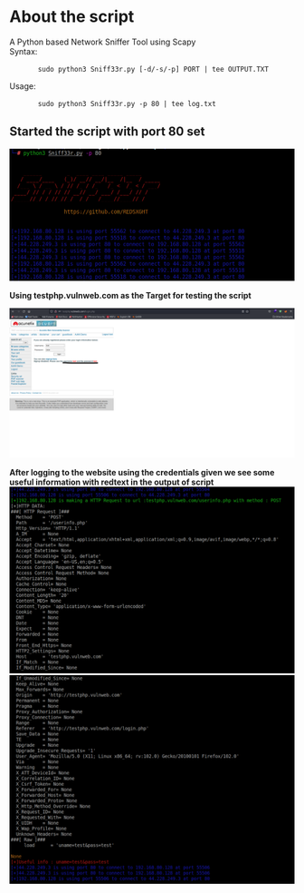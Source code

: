 # About the script

A Python based Network Sniffer Tool using Scapy <br>
Syntax: 

           sudo python3 Sniff33r.py [-d/-s/-p] PORT | tee OUTPUT.TXT
Usage:    
           
           sudo python3 Sniff33r.py -p 80 | tee log.txt

## Started the script with port 80 set

![alt test](https://github.com/REDSXGHT/pythonscripts/blob/main/Pictures/sniffer3.png)

**Using testphp.vulnweb.com as the Target for testing the script**

![alt test](https://github.com/REDSXGHT/pythonscripts/blob/main/Pictures/sniffer1.png)

**After logging to the website using the credentials given we see some useful information with redtext in the output of script**
![alt test](https://github.com/REDSXGHT/pythonscripts/blob/main/Pictures/sniffer4.png)
![alt test](https://github.com/REDSXGHT/pythonscripts/blob/main/Pictures/sniffer5.png)
